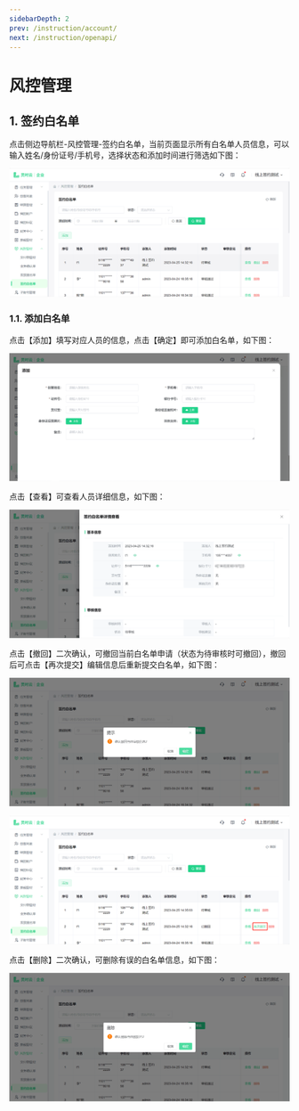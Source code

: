 ```yaml
---
sidebarDepth: 2
prev: /instruction/account/
next: /instruction/openapi/
---
```


# 风控管理

## 1. 签约白名单

点击侧边导航栏-风控管理-签约白名单，当前页面显示所有白名单人员信息，可以输入姓名/身份证号/手机号，选择状态和添加时间进行筛选如下图：

![图片35.png](../static/img35.png)

### 1.1. 添加白名单

点击【添加】填写对应人员的信息，点击【确定】即可添加白名单，如下图：

![图片36.png](../static/img36.png)

点击【查看】可查看人员详细信息，如下图：

![图片37.png](../static/img37.png)

点击【撤回】二次确认，可撤回当前白名单申请（状态为待审核时可撤回），撤回后可点击【再次提交】编辑信息后重新提交白名单，如下图：

![图片38.png](../static/img38.png)

![图片40.png](../static/img40.png)

点击【删除】二次确认，可删除有误的白名单信息，如下图：

![图片39.png](../static/img39.png)
